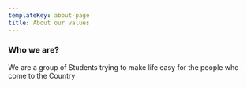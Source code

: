 ```yaml
---
templateKey: about-page
title: About our values
---
```



### Who we are?
We are a group of Students trying to make life easy for the people who come to the Country
